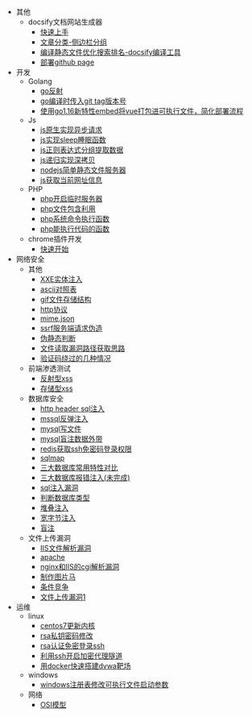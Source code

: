 - 其他
  - docsify文档网站生成器
    - [快速上手](其他/docsify文档网站生成器/快速上手.md)
    - [文章分类-侧边栏分组](其他/docsify文档网站生成器/文章分类.md)
    - [编译静态文件优化搜索排名-docsify编译工具](其他/docsify文档网站生成器/编译静态文件优化搜索排名.md)
    - [部署github page](其他/docsify文档网站生成器/部署github%20page.md)
- 开发
  - Golang
    - [go反射](开发/Golang/go反射.md)
    - [go编译时传入git tag版本号](开发/Golang/go编译时传入git%20tag版本号.md)
    - [使用go1.16新特性embed将vue打包进可执行文件，简化部署流程](开发/Golang/使用go自带特性将vue打包进可执行文件.md)
  - Js
    - [js原生实现异步请求](开发/Js/js原生实现异步请求.md)
    - [js实现sleep睡眠函数](开发/Js/js实现sleep睡眠函数.md)
    - [js正则表达式分组提取数据](开发/Js/js正则表达式分组提取数据.md)
    - [js递归实现深拷贝](开发/Js/js递归实现深拷贝.md)
    - [nodejs简单静态文件服务器](开发/Js/nodejs静态服务器.md)
    - [js获取当前网址信息](开发/Js/获取当前网址信息.md)
  - PHP
    - [php开启临时服务器](开发/PHP/php开启临时服务器.md)
    - [php文件包含利用](开发/PHP/php文件包含利用.md)
    - [php系统命令执行函数](开发/PHP/php系统命令执行函数.md)
    - [php能执行代码的函数](开发/PHP/php能执行代码的函数.md)
  - chrome插件开发
    - [快速开始](开发/chrome插件开发/1.快速开始.md)
- 网络安全
  - 其他
    - [XXE实体注入](网络安全/其他/XXE实体注入.md)
    - [ascii对照表](网络安全/其他/ascii对照表.md)
    - [gif文件存储结构](网络安全/其他/gif文件存储结构.md)
    - [http协议](网络安全/其他/http协议.md)
    - [mime.json](网络安全/其他/mime.json.md)
    - [ssrf服务端请求伪造](网络安全/其他/ssrf服务端请求伪造.md)
    - [伪静态判断](网络安全/其他/伪静态判断.md)
    - [文件读取漏洞路径获取思路](网络安全/其他/文件读取漏洞路径获取思路.md)
    - [验证码绕过的几种情况](网络安全/其他/验证码绕过的几种情况.md)
  - 前端渗透测试
    - [反射型xss](网络安全/前端渗透测试/1.反射型xss.md)
    - [存储型xss](网络安全/前端渗透测试/2.存储型xss.md)
  - 数据库安全
    - [http header sql注入](网络安全/数据库安全/http%20header注入.md)
    - [mssql反弹注入](网络安全/数据库安全/mssql反弹注入.md)
    - [mysql写文件](网络安全/数据库安全/mysql写文件.md)
    - [mysql盲注数据外带](网络安全/数据库安全/mysql盲注数据外带.md)
    - [redis获取ssh免密码登录权限](网络安全/数据库安全/redis获取ssh权限.md)
    - [sqlmap](网络安全/数据库安全/sqlmap.md)
    - [三大数据库常用特性对比](网络安全/数据库安全/三大数据库常用特性对比.md)
    - [三大数据库报错注入(未完成)](网络安全/数据库安全/三大数据库报错注入.md)
    - [sql注入漏洞](网络安全/数据库安全/入门.md)
    - [判断数据库类型](网络安全/数据库安全/判断数据库类型.md)
    - [堆叠注入](网络安全/数据库安全/堆叠注入.md)
    - [宽字节注入](网络安全/数据库安全/宽字节注入.md)
    - [盲注](网络安全/数据库安全/盲注.md)
  - 文件上传漏洞
    - [IIS文件解析漏洞](网络安全/文件上传漏洞/IIS文件解析漏洞.md)
    - [apache](网络安全/文件上传漏洞/apache.md)
    - [nginx和IIS的cgi解析漏洞](网络安全/文件上传漏洞/nginx.md)
    - [制作图片马](网络安全/文件上传漏洞/制作图片马.md)
    - [条件竞争](网络安全/文件上传漏洞/条件竞争.md)
    - [文件上传漏洞1](网络安全/文件上传漏洞/黑名单绕过.md)
- 运维
  - linux
    - [centos7更新内核](运维/linux/centos更新内核.md)
    - [rsa私钥密码修改](运维/linux/rsa私钥密码修改.md)
    - [rsa认证免密登录ssh](运维/linux/rsa认证免密登录ssh.md)
    - [利用ssh开启加密代理隧道](运维/linux/利用ssh开启加密代理隧道.md)
    - [用docker快速搭建dvwa靶场](运维/linux/用docker快速搭建测试环境.md)
  - windows
    - [windows注册表修改可执行文件启动参数](运维/windows/windows注册表修改可执行文件启动参数.md)
  - 网络
    - [OSI模型](运维/网络/osi.md)
